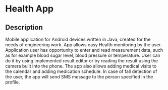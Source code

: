 # Health App

## Description
Mobile application for Android devices written in Java, created for the needs of engineering work.
App allows easy Health monitoring by the user. Application user has opportunity to enter and read measurement data, such as for example blood sugar level, blood pressure or temperature. User can do it by using implemented result editor or by reading the result using the camera built into the phone. The app also allows adding medical visits to the calendar and adding medication schedule. In case of fall detection of the user, the app will send SMS message to the person specified in the profile.
